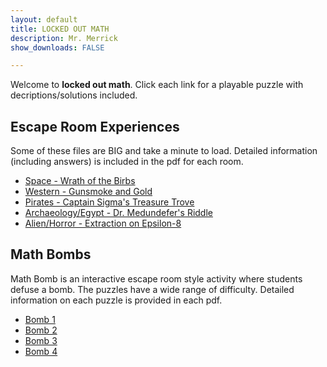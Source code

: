 ```yaml
---
layout: default
title: LOCKED OUT MATH 
description: Mr. Merrick 
show_downloads: FALSE

---
```


Welcome to **locked out math**. Click each link for a playable puzzle with decriptions/solutions included. 

## Escape Room Experiences 
Some of these files are BIG and take a minute to load. Detailed information (including answers) is included in the pdf for each room. 
* <a href="https://MerrickMath.github.io/Experience/Birbs.pdf"> Space - Wrath of the Birbs </a>
* <a href="https://MerrickMath.github.io/Experience/RedDead.pdf"> Western - Gunsmoke and Gold </a>
* <a href="https://MerrickMath.github.io/Experience/Pirate.pdf"> Pirates - Captain Sigma's Treasure Trove </a>
* <a href="https://MerrickMath.github.io/Experience/Medunefer.pdf"> Archaeology/Egypt - Dr. Medundefer's Riddle </a>
* <a href="https://MerrickMath.github.io/Experience/Epsilon.pdf"> Alien/Horror - Extraction on Epsilon-8 </a> 


## Math Bombs 
Math Bomb is an interactive escape room style activity where students defuse a bomb. The puzzles have a wide range of difficulty. Detailed information on each puzzle is provided in each pdf. 
* <a href="https://MerrickMath.github.io/Experience/A3.pdf"> Bomb 1 </a>
* <a href="https://MerrickMath.github.io/Experience/B6.pdf"> Bomb 2 </a>
* <a href="https://MerrickMath.github.io/Experience/C9.pdf"> Bomb 3 </a>
* <a href="https://MerrickMath.github.io/Experience/D12.pdf"> Bomb 4 </a>
<!--- * <a href="https://MerrickMath.github.io/Experience/E15.pdf"> Bomb 5 </a>
* <a href="https://MerrickMath.github.io/Experience/F18.pdf"> Bomb 6 </a> --->




